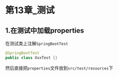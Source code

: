 # 第13章_测试

## 1.在测试中加载properties

在测试类上注解`SpringBootTest`

```java
@SpringBootTest
public class XxxTest {}
```

然后直接把`properties`文件放到`src/test/resources`下
